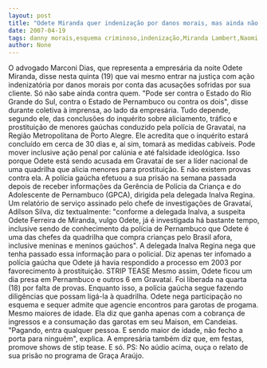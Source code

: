 ```yaml
---
layout: post
title: "Odete Miranda quer indenização por danos morais, mas ainda não sabe quem vai pagar"
date: 2007-04-19
tags: danny morais,esquema criminoso,indenização,Miranda Lambert,Naomi Campbell
author: None
---
```

O advogado Marconi Dias, que representa a empresária da noite Odete Miranda, disse nesta quinta (19) que vai mesmo entrar na justiça com ação indenizatória por danos morais por conta das acusações sofridas por sua cliente. Só não sabe ainda contra quem.
\"Pode ser contra o Estado do Rio Grande do Sul, contra o Estado de Pernambuco ou contra os dois\", disse durante coletiva à imprensa, ao lado da empresária.
Tudo depende, segundo ele, das conclusões do inquérito sobre aliciamento, tráfico e prostituição de menores gaúchas conduzido pela polícia de Gravataí, na Região Metropolitana de Porto Alegre.
Ele acredita que o inquérito estará concluído em cerca de 30 dias e, aí sim, tomará as medidas cabíveis. Pode mover inclusive ação penal por calúnia e até falsidade ideológica.
Isso porque Odete está sendo acusada em Gravataí de ser a líder nacional de uma quadrilha que alicia menores para prostituição. E não existem provas contra ela.
A polícia gaúcha efetuou a sua prisão na semana passada depois de receber informações da Gerência de Polícia da Criança e do Adolescente de Pernambuco (GPCA), dirigida pela delegada Inalva Regina. 
Um relatório de serviço assinado pelo chefe de investigações de Gravataí, Adílson Silva, diz textualmente: \"conforme a delegada Inalva, a suspeita Odete Ferreira de Miranda, vulgo Odete, já é investigada há bastante tempo, inclusive sendo de conhecimento da polícia de Pernambuco que Odete é uma das chefes da quadrilha que compra crianças pelo Brasil afora, inclusive meninas e meninos gaúchos\".
A delegada Inalva Regina nega que tenha passado essa informação para o policial. Diz apenas ter infomado a polícia gaúcha que Odete já havia respondido a processo em 2003 por favorecimento à prostituição.
STRIP TEASE
Mesmo assim, Odete ficou um dia presa em Pernambuco e outros 6 em Gravataí. Foi liberada na quarta (18) por falta de provas. Enquanto isso, a polícia gaúcha segue fazendo diligências que possam ligá-la à quadrilha.
Odete nega participação no esquema e sequer admite que agencie encontros para garotas de progama. Mesmo maiores de idade. Ela diz que ganha apenas com a cobrança de ingressos e a consumação das garotas em seu Maison, em Candeias.
\"Pagando, entra qualquer pessoa. E sendo maior de idade, não fecho a porta para ninguém\", explica. A empresária também diz que, em festas, promove shows de stip tease. E só.
PS: No aúdio acima, ouça o relato de sua prisão no programa de Graça Araújo. 